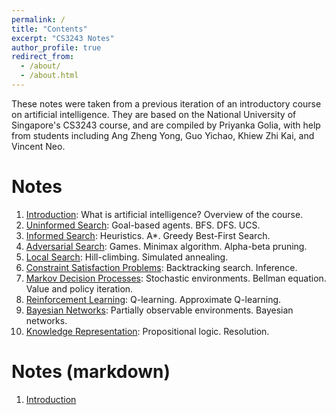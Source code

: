 ```yaml
---
permalink: /
title: "Contents"
excerpt: "CS3243 Notes"
author_profile: true
redirect_from: 
  - /about/
  - /about.html
---
```


These notes were taken from a previous iteration of an introductory course on artificial intelligence. They are based on the National University of Singapore's CS3243 course, and are compiled by Priyanka Golia, with help from students including Ang Zheng Yong, Guo Yichao, Khiew Zhi Kai, and Vincent Neo.

Notes
======
1. [Introduction](/files/l1.pdf): What is artificial intelligence? Overview of the course.
1. [Uninformed Search](/files/l2.pdf): Goal-based agents. BFS. DFS. UCS.
1. [Informed Search](/files/l3.pdf): Heuristics. A\*. Greedy Best-First Search.
1. [Adversarial Search](/files/l4.pdf): Games. Minimax algorithm. Alpha-beta pruning.
1. [Local Search](/files/l5.pdf): Hill-climbing. Simulated annealing.
1. [Constraint Satisfaction Problems](/files/l6.pdf): Backtracking search. Inference.
1. [Markov Decision Processes](/files/l7.pdf): Stochastic environments. Bellman equation. Value and policy iteration.
1. [Reinforcement Learning](/files/l8.pdf): Q-learning. Approximate Q-learning.
1. [Bayesian Networks](/files/l9.pdf): Partially observable environments. Bayesian networks.
1. [Knowledge Representation](/files/l10.pdf): Propositional logic. Resolution.

Notes (markdown)
======
1. [Introduction](/files/l1.md)

